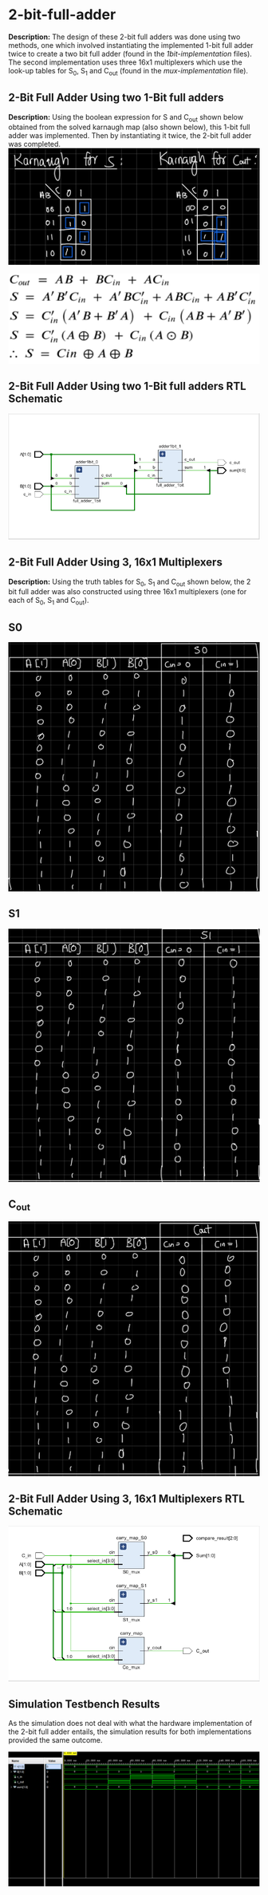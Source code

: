 
# 2-bit-full-adder
**Description:** The design of these 2-bit full adders was done using two methods, one which involved instantiating the implemented 1-bit full adder twice to create a two bit full adder (found in the *1bit-implementation* files). The second implementation uses three 16x1 multiplexers which use the look-up tables for S<sub>0</sub>, S<sub>1</sub> and C<sub>out</sub> (found in the *mux-implementation* file).

2-Bit Full Adder Using two 1-Bit full adders
--------------------------------------------
**Description:** Using the boolean expression for S and C<sub>out</sub> shown below obtained from the solved karnaugh map (also shown below), this 1-bit full adder was implemented. Then by instantiating it twice, the 2-bit full adder was completed.
![alt text](../2bit-full-adder/1bit-implementation/Karnaugh.jpg?raw=true)



![alt text](../2bit-full-adder/1bit-implementation/bool_expressions.png?raw=true)


2-Bit Full Adder Using two 1-Bit full adders RTL Schematic
--------------------------------------------

![alt text](../2bit-full-adder/1bit-implementation/full_adder_RTL.PNG?raw=true)

2-Bit Full Adder Using 3, 16x1 Multiplexers
-------------------------------------------
**Description:** Using the truth tables for S<sub>0</sub>, S<sub>1</sub> and C<sub>out</sub> shown below, the 2 bit full adder was also constructed using three 16x1 multiplexers (one for each of S<sub>0</sub>, S<sub>1</sub> and C<sub>out</sub>).

S0
---

![alt text](../2bit-full-adder/mux-implementation/S0_Truth.jpg?raw=true)

S1
---

![alt text](../2bit-full-adder/mux-implementation/S1_Truth.jpg?raw=true)

C<sub>out</sub>
---

![alt text](../2bit-full-adder/mux-implementation/Cout_Truth.jpg?raw=true)



2-Bit Full Adder Using 3, 16x1 Multiplexers RTL Schematic
-------------------------------------------
![alt text](../2bit-full-adder/mux-implementation/mux_adder_RTL.PNG?raw=true)

Simulation Testbench Results
---------------------------
As the simulation does not deal with what the hardware implementation of the 2-bit full adder entails, the simulation results for both implementations provided the same outcome.

![alt text](../2bit-full-adder/full_adder_simulation.PNG?raw=true)

